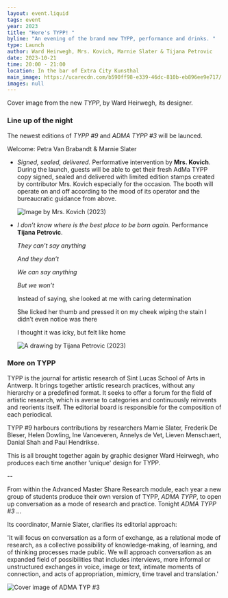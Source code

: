 ```yaml
---
layout: event.liquid
tags: event
year: 2023
title: "Here's TYPP! "
byline: "An evening of the brand new TYPP, performance and drinks. "
type: Launch
author: Ward Heirwegh, Mrs. Kovich, Marnie Slater & Tijana Petrovic
date: 2023-10-21
time: 20:00 - 21:00
location: In the bar of Extra City Kunsthal
main_image: https://ucarecdn.com/b590ff98-e339-46dc-810b-eb896ee9e717/
images: null
---
```

Cover image from the new *TYPP*, by Ward Heirwegh, its designer.

### Line up of the night

The newest editions of *TYPP #9* and *ADMA TYPP #3* will be launced. 

Welcome: Petra Van Brabandt & Marnie Slater 

* *Signed, sealed, delivered.* Performative intervention by **Mrs. Kovich**. During the launch, guests will be able to get their fresh AdMa TYPP copy signed, sealed and delivered with limited edition stamps created by contributor Mrs. Kovich especially for the occasion. The booth will operate on and off according to the mood of its operator and the bureaucratic guidance from above. 

  ![](https://ucarecdn.com/0b072257-aa46-4ae6-b02f-bf4e63732638/ "Image by Mrs. Kovich (2023)")
* *I don’t know where is the best place to be born again*. Performance **Tijana Petrovic**. 

  *They can’t say anything* 

  *And they don’t*

  *We can say anything*

  *But we won’t* 

  Instead of saying, she looked at me with caring determination

  She licked her thumb and pressed it on my cheek wiping the stain I didn’t even notice was there

  I thought it was icky, but felt like home

  ![](https://ucarecdn.com/bd3fbe29-05bd-465b-9489-c53445439b67/ "A drawing by Tijana Petrovic (2023)")

### More on TYPP

TYPP is the journal for artistic research of Sint Lucas School of Arts in Antwerp. It brings together artistic research practices, without any hierarchy or a predefined format. It seeks to offer a forum for the field of artistic research, which is averse to categories and continuously reinvents and reorients itself. The editorial board is responsible for the composition of each periodical.

TYPP #9 harbours contributions by researchers Marnie Slater, Frederik De Bleser, Helen Dowling, Ine Vanoeveren, Annelys de Vet, Lieven Menschaert, Danial Shah and Paul Hendrikse. 

This is all brought together again by graphic designer Ward Heirwegh, who produces each time another 'unique' design for TYPP. 

\--

From within the Advanced Master Share Research module, each year a new group of students produce their own version of TYPP, *ADMA TYPP*, to open up conversation as a mode of research and practice. Tonight *ADMA TYPP #3 ...* 

Its coordinator, Marnie Slater, clarifies its editorial approach: 

'It will focus on conversation as a form of exchange, as a relational mode of research, as a collective possibility of knowledge-making, of learning, and of thinking processes made public. We will approach conversation as an expanded field of possibilities that includes interviews, more informal or unstructured exchanges in voice, image or text, intimate moments of connection, and acts of appropriation, mimicry, time travel and translation.'

![](https://ucarecdn.com/bf679ce8-1889-4727-885a-64820e81e1de/ "Cover image of ADMA TYP #3")

![]()